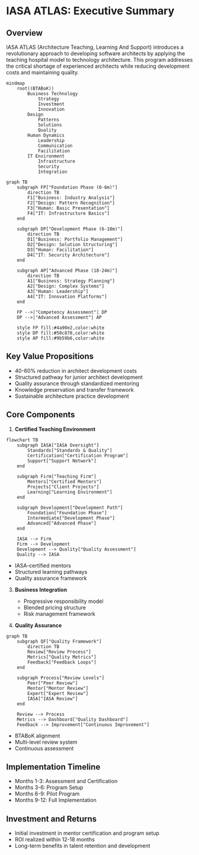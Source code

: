 # IASA ATLAS: Executive Summary

## Overview
IASA ATLAS (Architecture Teaching, Learning And Support) introduces a revolutionary approach to developing software architects by applying the teaching hospital model to technology architecture. This program addresses the critical shortage of experienced architects while reducing development costs and maintaining quality.

```mermaid
mindmap
    root((BTABoK))
        Business Technology
            Strategy
            Investment
            Innovation
        Design
            Patterns
            Solutions
            Quality
        Human Dynamics
            Leadership
            Communication
            Facilitation
        IT Environment
            Infrastructure
            Security
            Integration
```

```mermaid
graph TB
    subgraph FP["Foundation Phase (0-6m)"]
        direction TB
        F1["Business: Industry Analysis"]
        F2["Design: Pattern Recognition"]
        F3["Human: Basic Presentation"]
        F4["IT: Infrastructure Basics"]
    end

    subgraph DP["Development Phase (6-18m)"]
        direction TB
        D1["Business: Portfolio Management"]
        D2["Design: Solution Structuring"]
        D3["Human: Facilitation"]
        D4["IT: Security Architecture"]
    end

    subgraph AP["Advanced Phase (18-24m)"]
        direction TB
        A1["Business: Strategy Planning"]
        A2["Design: Complex Systems"]
        A3["Human: Leadership"]
        A4["IT: Innovation Platforms"]
    end

    FP -->|"Competency Assessment"| DP
    DP -->|"Advanced Assessment"| AP

    style FP fill:#4a90e2,color:white
    style DP fill:#50c878,color:white
    style AP fill:#9b59b6,color:white
```

## Key Value Propositions
- 40-60% reduction in architect development costs
- Structured pathway for junior architect development
- Quality assurance through standardized mentoring
- Knowledge preservation and transfer framework
- Sustainable architecture practice development

## Core Components
1. **Certified Teaching Environment**
```mermaid
flowchart TB
    subgraph IASA["IASA Oversight"]
        Standards["Standards & Quality"]
        Certification["Certification Program"]
        Support["Support Network"]
    end
    
    subgraph Firm["Teaching Firm"]
        Mentors["Certified Mentors"]
        Projects["Client Projects"]
        Learning["Learning Environment"]
    end
    
    subgraph Development["Development Path"]
        Foundation["Foundation Phase"]
        Intermediate["Development Phase"]
        Advanced["Advanced Phase"]
    end
    
    IASA --> Firm
    Firm --> Development
    Development --> Quality["Quality Assessment"]
    Quality --> IASA
```
   - IASA-certified mentors
   - Structured learning pathways
   - Quality assurance framework

3. **Business Integration**
   - Progressive responsibility model
   - Blended pricing structure
   - Risk management framework

4. **Quality Assurance**
```mermaid
graph TB
    subgraph QF["Quality Framework"]
        direction TB
        Review["Review Process"]
        Metrics["Quality Metrics"]
        Feedback["Feedback Loops"]
    end
    
    subgraph Process["Review Levels"]
        Peer["Peer Review"]
        Mentor["Mentor Review"]
        Expert["Expert Review"]
        IASA["IASA Review"]
    end
    
    Review --> Process
    Metrics --> Dashboard["Quality Dashboard"]
    Feedback --> Improvement["Continuous Improvement"]
```
   - BTABoK alignment
   - Multi-level review system
   - Continuous assessment

## Implementation Timeline
- Months 1-3: Assessment and Certification
- Months 3-6: Program Setup
- Months 6-9: Pilot Program
- Months 9-12: Full Implementation

## Investment and Returns
- Initial investment in mentor certification and program setup
- ROI realized within 12-18 months
- Long-term benefits in talent retention and development
